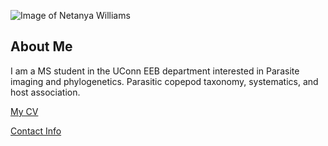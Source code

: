 ![Image of Netanya Williams](images/headshot.png "REPLACE_WITH_SHORT_DESCRIPTION")

## About Me
I am a MS student in the UConn EEB department interested in Parasite imaging and phylogenetics. Parasitic copepod taxonomy, systematics, and host association.

[My CV](PDFs/cv.pdf)

[Contact Info](contact-info.html) 


